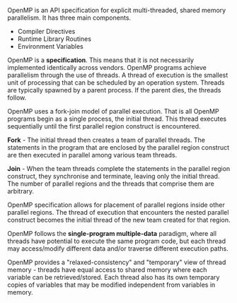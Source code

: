 OpenMP is an API specification for explicit multi-threaded, shared memory parallelism. It has three main components.
- Compiler Directives
- Runtime Library Routines
- Environment Variables

OpenMP is a **specification**. This means that it is not necessarily implemented identically across vendors.
OpenMP programs achieve parallelism through the use of threads. A thread of execution is the smallest unit of processing that can be scheduled by an operation system. Threads are typically spawned by a parent process. If the parent dies, the threads follow.

OpenMP uses a fork-join model of parallel execution. That is all OpenMP programs begin as a single process, the initial thread. This thread executes sequentially until the first parallel region construct is encountered.

**Fork** - The initial thread then creates a team of parallel threads. The statements in the program that are enclosed by the parallel region construct are then executed in parallel among various team threads.

**Join** - When the team threads complete the statements in the parallel region construct, they synchronise and terminate, leaving only the initial thread. The number of parallel regions and the threads that comprise them are arbitrary.

OpenMP specification allows for placement of parallel regions inside other parallel regions. The thread of execution that encounters the nested parallel construct becomes the initial thread of the new team created for that region.

OpenMP follows the **single-program multiple-data** paradigm, where all threads have potential to execute the same program code, but each thread may access/modify different data and/or traverse different execution paths.

OpenMP provides a "relaxed-consistency" and "temporary" view of thread memory - threads have equal access to shared memory where each variable can be retrieved/stored. Each thread also has its own temporary copies of variables that may be modified independent from variables in memory.